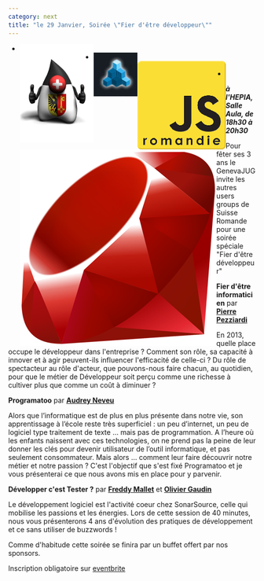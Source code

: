 ```yaml
---
category: next
title: "le 29 Janvier, Soirée \"Fier d'être développeur\""
---
```


<ul id="grid-premium">
	<li><img align="left" alt="GenevaJug" border="0" src="/images/geneva-jug-duke-181.png" title="GenevaJug"></li>
	<li><a href="http://www.augg.ch/" target="_blank"><img align="left" alt="AUGG" border="0" src="/images/AUGG_Logo.png" title="AUGG"></a></li>
	<li><a href="http://www.meetup.com/jsromandie/" target="_blank"><img align="left" alt="JSRomandie" border="0" src="/images/jsromandie.jpeg" title="JSRomandie"></a></li>
	<li><a href="http://genevarb.com/" target="_blank"><img align="left" alt="Geneva Ruby Brigade" border="0" src="/images/genevarb.png" title="Geneva Ruby Brigade"></a></li>
</ul>

***à l'HEPIA, Salle Aula, de 18h30 à 20h30***

Pour fêter ses 3 ans le GenevaJUG invite les autres users groups de Suisse Romande pour une soirée spéciale "Fier d'être développeur"


**Fier d'être informaticien** par **[Pierre Pezziardi](/jug/speakers.html?key=pierrepezziardi)**

En 2013, quelle place occupe le développeur dans l'entreprise ? Comment son rôle, sa capacité à innover et à agir peuvent-ils influencer l'efficacité de celle-ci ? Du rôle de spectacteur au rôle d'acteur, que pouvons-nous faire chacun, au quotidien, pour que le métier de Développeur soit perçu comme une richesse à cultiver plus que comme un coût à diminuer ?


**Programatoo** par **[Audrey Neveu](/jug/speakers.html?key=audreyneveu)**

Alors que l’informatique est de plus en plus présente dans notre vie, son apprentissage à l’école reste très superficiel : un peu d’internet, un peu de logiciel type traitement de texte ... mais pas de programmation. A l’heure où les enfants naissent avec ces technologies, on ne prend pas la peine de leur donner les clés pour devenir utilisateur de l’outil informatique, et pas seulement consommateur. Mais alors ... comment leur faire découvrir notre métier et notre passion ? C'est l'objectif que s'est fixé Programatoo et je vous présenterai ce que nous avons mis en place pour y parvenir. 


**Développer c'est Tester ?** par **[Freddy Mallet](/jug/speakers.html?key=freddy_mallet)** et **[Olivier Gaudin](/jug/speakers.html?key=olivier_gaudin)**

Le développement logiciel est l'activité coeur chez SonarSource, celle qui mobilise les passions et les énergies. Lors de cette session de 40 minutes, nous vous présenterons 4 ans d'évolution des pratiques de développement et ce sans utiliser de buzzwords !


Comme d'habitude cette soirée se finira par un buffet offert par nos sponsors.

Inscription obligatoire sur [eventbrite](http://www.eventbrite.com/event/5256947672)
